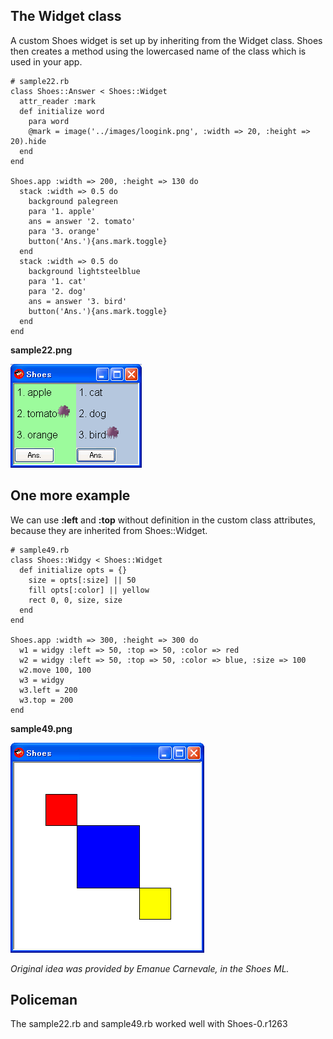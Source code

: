 The Widget class
----------------

A custom Shoes widget is set up by inheriting from the Widget class.
Shoes then creates a method using the lowercased name of the class which is used in your app.

	# sample22.rb
	class Shoes::Answer < Shoes::Widget
	  attr_reader :mark
	  def initialize word
	    para word
	    @mark = image('../images/loogink.png', :width => 20, :height => 20).hide
	  end
	end
	
	Shoes.app :width => 200, :height => 130 do
	  stack :width => 0.5 do
	    background palegreen
	    para '1. apple'
	    ans = answer '2. tomato'
	    para '3. orange'
	    button('Ans.'){ans.mark.toggle}
	  end
	  stack :width => 0.5 do
	    background lightsteelblue
	    para '1. cat'
	    para '2. dog'
	    ans = answer '3. bird'
	    button('Ans.'){ans.mark.toggle}
	  end
	end

**sample22.png**

![sample22.png](http://github.com/ashbb/shoes_tutorial_html/raw/master/images/sample22.png)


One more example
----------------
We can use __:left__ and __:top__ without definition in the custom class attributes,
because they are inherited from Shoes::Widget.

	# sample49.rb
	class Shoes::Widgy < Shoes::Widget
	  def initialize opts = {}
	    size = opts[:size] || 50
	    fill opts[:color] || yellow
	    rect 0, 0, size, size
	  end
	end
	
	Shoes.app :width => 300, :height => 300 do
	  w1 = widgy :left => 50, :top => 50, :color => red
	  w2 = widgy :left => 50, :top => 50, :color => blue, :size => 100
	  w2.move 100, 100
	  w3 = widgy
	  w3.left = 200
	  w3.top = 200
	end

**sample49.png**

![sample49.png](http://github.com/ashbb/shoes_tutorial_html/raw/master/images/sample49.png)

*Original idea was provided by Emanue Carnevale, in the Shoes ML.*


Policeman
---------

The sample22.rb and sample49.rb worked well with Shoes-0.r1263
